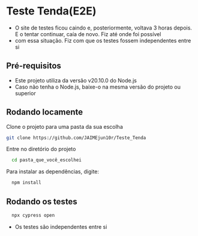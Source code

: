# Teste Tenda(E2E) 
- O site de testes ficou caindo e, posteriormente, voltava 3 horas depois. E o tentar continuar, caía de novo. Fiz até onde foi possível
- com essa situação. Fiz com que os testes fossem independentes entre si
## Pré-requisitos
- Este projeto utiliza da versão v20.10.0 do Node.js
- Caso não tenha o Node.js, baixe-o na mesma versão do projeto ou superior

## Rodando locamente

Clone o projeto para uma pasta da sua escolha

```bash
git clone https://github.com/JAIMEjun10r/Teste_Tenda
```

Entre no diretório do projeto

```bash
  cd pasta_que_você_escolhei
```

Para instalar as dependências, digite:
```bash
  npm install
```

## Rodando os testes

```bash
  npx cypress open
```

- Os testes são independentes entre si
